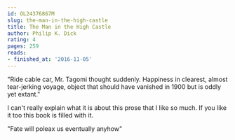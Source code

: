 ```yaml
---
id: OL24376867M
slug: the-man-in-the-high-castle
title: The Man in the High Castle
author: Philip K. Dick
rating: 4
pages: 259
reads:
- finished_at: '2016-11-05'
---
```

"Ride cable car, Mr. Tagomi thought suddenly. Happiness in clearest, almost tear-jerking voyage, object that should have vanished in 1900 but is oddly yet extant."

I can't really explain what it is about this prose that I like so much. If you like it too this book is filled with it.

"Fate will poleax us eventually anyhow"
